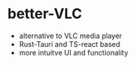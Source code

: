 # better-VLC

- alternative to VLC media player
- Rust-Tauri and TS-react based
- more intuitve UI and functionality
